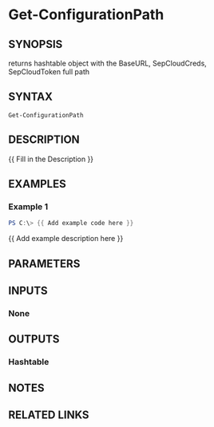 ﻿---
external help file: PSSymantecCloud-help.xml
Module Name: PSSymantecCloud
online version:
schema: 2.0.0
---

# Get-ConfigurationPath

## SYNOPSIS
returns hashtable object with the BaseURL, SepCloudCreds, SepCloudToken full path

## SYNTAX

```
Get-ConfigurationPath
```

## DESCRIPTION
{{ Fill in the Description }}

## EXAMPLES

### Example 1
```powershell
PS C:\> {{ Add example code here }}
```

{{ Add example description here }}

## PARAMETERS

## INPUTS

### None
## OUTPUTS

### Hashtable
## NOTES

## RELATED LINKS
